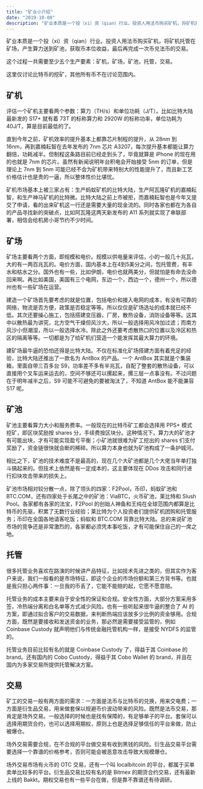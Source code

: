 ```yaml
---
title: "矿业小介绍"
date: "2019-10-08"
description: "矿业本质是一个投（xi）资（qian）行业。投资人用法币购买矿机，将矿机托管在矿场，产生算力送到矿池，获取币本位收益，最后再完成一次币兑法币的交易。这个过程一共需要至少五个生产要素：矿机，矿场，矿池，托管，交易。"
---
```


矿业本质是一个投（xi）资（qian）行业。投资人用法币购买矿机，将矿机托管在矿场，产生算力送到矿池，获取币本位收益，最后再完成一次币兑法币的交易。

这个过程一共需要至少五个生产要素：矿机，矿场，矿池，托管，交易。

这里仅讨论比特币的挖矿，其他所有币不在讨论范围内。

## 矿机

评估一个矿机主要看两个参数：算力（TH/s）和单位功耗（J/T）。比如比特大陆最新发的 S17+ 就有着 73T 的标称算力和 2920W 的标称功率，单位功耗为 40J/T，算是目前最低的了。

直到今年之前，矿机效率的提升基本上都靠芯片制程的提升，从 28nm 到 16nm，再到嘉楠耘智在去年发布的 7nm 芯片 A3207，每次提升基本都能让算力翻倍，功耗减半。但制程这条路目前已经走到头了，毕竟就算是 iPhone 的现在用的也就是 7nm 的芯片。虽然有新闻说明年台积电会开始接受 5nm 的订单，但是理论上 7nm 到 5nm 可能已经不会为矿机带来特别大的性能提升了，而且新工艺价格估计也是贵的一逼，所以整体性价比堪忧。

矿机市场基本上被三家占有：生产蚂蚁矿机的比特大陆，生产阿瓦隆矿机的嘉楠耘智，和生产神马矿机的比特微。比特大陆之前上市被拒，而嘉楠耘智也是今年又提交了申请，看的出来矿机这一行还是需要大量的现金流的。同时各家也都在为各自的产品寻找新的突破点，比如阿瓦隆这两天新发布的 A11 系列就实现了串联部署，相信会给机房小哥节约不少时间。

## 矿场

矿场主要看两个方面，即规模和电价。规模以供电量来评估，小的一般几十兆瓦，大的有一两百兆瓦的。电价方面，国内基本上在4到5美分之间，包托管费，有丰水和枯水之分。国外也有一些，比如伊朗，电价也就两美分，但就怕是有命去没命回来啊。再比如美国，美国有三个电网，东边一个，西边一个，德州一个，所以德州也有一些矿场在运营。

建造一个矿场首先要考虑的就是位置，包括电价和接入电网的成本，有没有可靠的网络，物流是否方便，政策是否稳定等等。所以仅仅是矿场选址的成本就已经不低。其次还要操心施工，包括搭建变压器，厂房，散热设备，消防设备等等。这其中以散热最为讲究，北方空气干燥但风沙大，所以一般选择用风冷加过滤；而南方风沙小但潮湿，所以一般选择水冷。除此之外还要考虑散热口的位置以及冷区和热区的隔离等等。一切都是为了给矿机们营造一个能发挥其最大算力的环境。

建矿场最牛逼的恐怕还得是比特大陆。不仅在标准化矿场搭建方面有着充足的经验，比特大陆还推出了一款名为 AntBox 的产品。一个 AntBox 其实就是个集装箱，里面自带三百多台 S9，功率差不多有半兆瓦，自配了整套的散热设备，可以直接用个叉车运来运去的，空间不够还可以摞起来，摞三层一点事没有。不过问题在于明年减半之后，S9 可能不可避免的要被淘汰了，不知道 AntBox 能不能兼容 S17 呢。

## 矿池

矿池主要看算力大小和服务费率。一般现在的比特币矿工都会选择用 PPS+ 模式挖矿，即区块奖励按 shares 分，手续费按区块分。这种情况下，算力大的矿池才有可能出块，才有可能实现盈亏平衡；小矿池就很难为矿工挖出的 shares 们支付奖励了，资金链很快就会断的稀碎。所以算力本身也就为矿池构成了一条护城河。

相比之下，矿池的技术难度不是最高的，现在几个大矿池都是几个大佬当年单打独斗搞起来的。但技术上依然是有一定成本的，这主要体现在 DDos 攻击和同行进行扣块攻击带来的损失上。

矿池市场相对较分散一点，除了领头的四家：F2Pool，币印，蚂蚁矿池和 BTC.COM，还有四家处于长尾之中的矿池：ViaBTC，火币矿池，莱比特和 Slush Pool。各家都有各家的法宝，F2Pool 的创始人神鱼和王纯在全球范围内都算是比特币的先驱，积累了无数行业经验；莱比特为个人投资者们提供矿机团购和托管服务；币印在全国各地请客吃饭；蚂蚁和 BTC.COM 背靠比特大陆。总的来说矿池市场的竞争还是非常激烈的，各家都必须凭本事吃饭，才有可能保住自己的一席之地。

## 托管

很多托管业务喜欢在路演的时候讲产品特征，比如技术先进之类的，但其实作为客户来说，我们一般看的是市场特征，即这个企业的市场份额和第三方背书等。也就是我只担心两件事：一旦我的币丢了，它能不能赔的起，它愿不愿意赔。

托管业务的成本主要来自于安全性的保证和合规。安全性方面，大部分方案采用多签，冷热端分离和白名单等方式减少风险。也有一些听起来很牛逼的整合了 AI 的方案，即通过拟合客户的交易数据，来判断热端应该放多少比例的资金够用。合规方面，既然是要接收和发送资金的业务，那必然是需要接受监管的，例如 Coinbase Custody 就声明他们与传统金融托管机构一样，是接受 NYDFS 的监管的。

托管业务目前比较有名的就是 Coinbase Custody 了，得益于其 Coinbase 的 brand。还有国内的 Cobo Custody，得益于其 Cobo Wallet 的 brand，并且在国内为多家交易所提供托管解决方案。

## 交易

矿工的交易一般有两方面的需求：一方面是法币与比特币的兑换，用来交电费；一方面是衍生品交易，用来做套保以规避币价波动带来的风险。既然是法币交易，那肯定是场外交易。一般选择的时候也是找有保障的，有足够单子的平台。套保可以选择用期货合约，也可以选择用期权，原则上也是选择足够信任的平台来做，防止被爆仓。

场外交易需要合规，在不合规的平台做交易有收到黑钱的风险。衍生品交易平台需要选择一个靠谱的价格参考，否则可能会被恶意攻击导致大规模爆仓。

场外交易市场有火币的 OTC 交易，还有一个叫 localbitcoin 的平台，都属于买单卖单比较多的平台。衍生品交易比较有名的是 Bitmex 的期货合约交易，还有最新上线的 Bakkt。期权交易也有一些平台在做，但是靠不靠谱还有待调研。